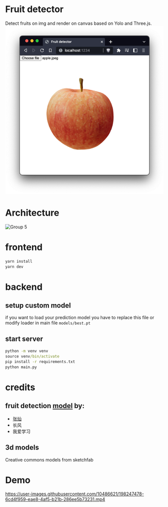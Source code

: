 # Fruit detector
Detect fruits on img and render on canvas based on Yolo and Three.js.
![alt text](img/img02.png)

# Architecture
![Group 5](https://user-images.githubusercontent.com/10486621/200825922-b2b961da-ac22-4854-8615-0ccf3ad450b2.png)


# frontend
```cmd
yarn install
yarn dev
```

# backend

## setup custom model
if you want to load your prediction model you have to replace this file or modify loader in main file
`models/best.pt`

## start server
```cmd
python -m venv venv
source venv/bin/activate
pip install -r requirements.txt
python main.py
```

# credits
## fruit detection [model](https://github.com/00011010z/fruit-detection-MGABO) by:
- [张灿](https://github.com/00011010z)
- 长风
- 我爱学习
## 3d models
Creative commons models from sketchfab

# Demo
https://user-images.githubusercontent.com/10486621/198247478-6cd4f959-eae8-4af5-b21b-286ee5b73231.mp4


